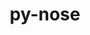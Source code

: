 ---
title: "py-nose"
layout: cache
categories: [package, develop]
meta: {"compilers": ["gcc@=11.4.0"], "num_specs": 8, "num_specs_by_stack": {"hep": 8, "root": 8}, "oss": ["ubuntu22.04"], "platforms": ["linux"], "stacks": ["hep", "root"], "targets": ["x86_64_v3"], "versions": ["1.3.7"]}
spec_details: [{"compiler": "gcc@=11.4.0", "hash": "d3wtacyygrj2h3rizcpolrjgfyx5yzdr", "os": "ubuntu22.04", "platform": "linux", "size": "-", "stacks": ["hep", "root"], "tarball": "https://binaries.spack.io/develop/build_cache/linux-ubuntu22.04-x86_64_v3/gcc-11.4.0/py-nose-1.3.7/linux-ubuntu22.04-x86_64_v3-gcc-11.4.0-py-nose-1.3.7-d3wtacyygrj2h3rizcpolrjgfyx5yzdr.spack", "target": "x86_64_v3", "variants": ["build_system=python_pip"], "versions": ["1.3.7"]}, {"compiler": "gcc@=11.4.0", "hash": "vwtv55cvxqrg5cwox5zlpnnoqueuitel", "os": "ubuntu22.04", "platform": "linux", "size": "-", "stacks": ["hep", "root"], "tarball": "https://binaries.spack.io/develop/build_cache/linux-ubuntu22.04-x86_64_v3/gcc-11.4.0/py-nose-1.3.7/linux-ubuntu22.04-x86_64_v3-gcc-11.4.0-py-nose-1.3.7-vwtv55cvxqrg5cwox5zlpnnoqueuitel.spack", "target": "x86_64_v3", "variants": ["build_system=python_pip"], "versions": ["1.3.7"]}, {"compiler": "gcc@=11.4.0", "hash": "jcyquslgtjh3lkr3ghil552ar46u5uqg", "os": "ubuntu22.04", "platform": "linux", "size": "-", "stacks": ["hep", "root"], "tarball": "https://binaries.spack.io/develop/build_cache/linux-ubuntu22.04-x86_64_v3/gcc-11.4.0/py-nose-1.3.7/linux-ubuntu22.04-x86_64_v3-gcc-11.4.0-py-nose-1.3.7-jcyquslgtjh3lkr3ghil552ar46u5uqg.spack", "target": "x86_64_v3", "variants": ["build_system=python_pip"], "versions": ["1.3.7"]}, {"compiler": "gcc@=11.4.0", "hash": "dq3sq3ololizb7ofteisiag6l6tonge2", "os": "ubuntu22.04", "platform": "linux", "size": "-", "stacks": ["hep", "root"], "tarball": "https://binaries.spack.io/develop/build_cache/linux-ubuntu22.04-x86_64_v3/gcc-11.4.0/py-nose-1.3.7/linux-ubuntu22.04-x86_64_v3-gcc-11.4.0-py-nose-1.3.7-dq3sq3ololizb7ofteisiag6l6tonge2.spack", "target": "x86_64_v3", "variants": ["build_system=python_pip"], "versions": ["1.3.7"]}, {"compiler": "gcc@=11.4.0", "hash": "4mnlcipzsywfsrnfbjthyybwfxnpvgba", "os": "ubuntu22.04", "platform": "linux", "size": "-", "stacks": ["hep", "root"], "tarball": "https://binaries.spack.io/develop/build_cache/linux-ubuntu22.04-x86_64_v3/gcc-11.4.0/py-nose-1.3.7/linux-ubuntu22.04-x86_64_v3-gcc-11.4.0-py-nose-1.3.7-4mnlcipzsywfsrnfbjthyybwfxnpvgba.spack", "target": "x86_64_v3", "variants": ["build_system=python_pip"], "versions": ["1.3.7"]}, {"compiler": "gcc@=11.4.0", "hash": "sgqcxis4hrfij4mxgrtmtdyh7stxvqog", "os": "ubuntu22.04", "platform": "linux", "size": "-", "stacks": ["hep", "root"], "tarball": "https://binaries.spack.io/develop/build_cache/linux-ubuntu22.04-x86_64_v3/gcc-11.4.0/py-nose-1.3.7/linux-ubuntu22.04-x86_64_v3-gcc-11.4.0-py-nose-1.3.7-sgqcxis4hrfij4mxgrtmtdyh7stxvqog.spack", "target": "x86_64_v3", "variants": ["build_system=python_pip"], "versions": ["1.3.7"]}, {"compiler": "gcc@=11.4.0", "hash": "snys3w3rsaei6lvlhp2xuet47ced4gcl", "os": "ubuntu22.04", "platform": "linux", "size": "-", "stacks": ["hep", "root"], "tarball": "https://binaries.spack.io/develop/build_cache/linux-ubuntu22.04-x86_64_v3/gcc-11.4.0/py-nose-1.3.7/linux-ubuntu22.04-x86_64_v3-gcc-11.4.0-py-nose-1.3.7-snys3w3rsaei6lvlhp2xuet47ced4gcl.spack", "target": "x86_64_v3", "variants": ["build_system=python_pip"], "versions": ["1.3.7"]}, {"compiler": "gcc@=11.4.0", "hash": "6hd2xhi5fp3s373ututzn526uc53murc", "os": "ubuntu22.04", "platform": "linux", "size": "-", "stacks": ["hep", "root"], "tarball": "https://binaries.spack.io/develop/build_cache/linux-ubuntu22.04-x86_64_v3/gcc-11.4.0/py-nose-1.3.7/linux-ubuntu22.04-x86_64_v3-gcc-11.4.0-py-nose-1.3.7-6hd2xhi5fp3s373ututzn526uc53murc.spack", "target": "x86_64_v3", "variants": ["build_system=python_pip"], "versions": ["1.3.7"]}]
---